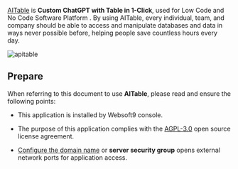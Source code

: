 [AITable](https://aitable.ai/) is **Custom ChatGPT with Table in 1-Click**, used for Low Code and No Code Software Platform . By using AITable, every individual, team, and company should be able to access and manipulate databases and data in ways never possible before, helping people save countless hours every day.


![apitable](https://libs.websoft9.com/Websoft9/DocsPicture/en/aitable/aitable-websoft9.png)


## Prepare

When referring to this document to use **AITable**, please read and ensure the following points:

- This application is installed by Websoft9 console.

- The purpose of this application complies with the [AGPL-3.0](https://opensource.org/licenses/AGPL-3.0) open source license agreement.

- [Configure the domain name](./domain-set) or **server security group** opens external network ports for application access.